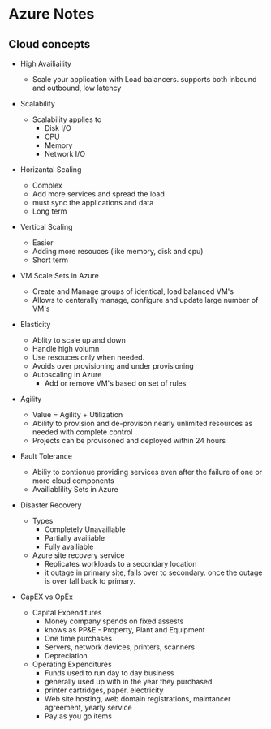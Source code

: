 # Azure Notes

## Cloud concepts 

- High Availiaility
  - Scale your application with Load balancers. supports both inbound and outbound, low latency 
  
- Scalability
  - Scalability applies to
    - Disk I/O
	- CPU
	- Memory
	- Network I/O
 - Horizantal Scaling
   - Complex
   - Add more services and spread the load 
   - must sync the applications and data
   - Long term
 - Vertical Scaling 
   - Easier 
   - Adding more resouces (like memory, disk and cpu)
   - Short term
 - VM Scale Sets in Azure
   - Create and Manage groups of identical, load balanced VM's 
   - Allows to centerally manage, configure and update large number of VM's 

- Elasticity 
  - Ablity to scale up and down
  - Handle high volumn 
  - Use resouces only when needed.
  - Avoids over provisioning and under provisioning 
  - Autoscaling in Azure 
    - Add or remove VM's based on set of rules

- Agility
  - Value = Agility + Utilization 
  - Ability to provision and de-provison nearly unlimited resources as needed with complete control
  - Projects can be provisoned and deployed within 24 hours 
  
- Fault Tolerance 
  - Abiliy to contionue providing services even after the failure of one or more cloud components  
  - Availiablility Sets in Azure 
  
- Disaster Recovery 
  - Types 
    - Completely Unavailiable 
    - Partially availiable 
	- Fully availiable
  - Azure site recovery service 
    - Replicates workloads to a secondary location
	- it outage in primary site, fails over to secondary. once the outage is over fall back to primary. 
	
- CapEX vs OpEx
  - Capital Expenditures 
    - Money company spends on fixed assests
	- knows as PP&E - Property, Plant and Equipment 
	- One time purchases 
	- Servers, network devices, printers, scanners
	- Depreciation 
  - Operating Expenditures
    - Funds used to run day to day business 	
	- generally used up with in the year they purchased
	- printer cartridges, paper, electricity 
	- Web site hosting, web domain registrations, maintancer agreement, yearly service 
	- Pay as you go items 
	
  
	
  
   
 

